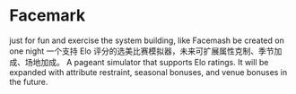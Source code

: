 # Facemark
just for fun and exercise the system building, like Facemash be created on one night
一个支持 Elo 评分的选美比赛模拟器，未来可扩展属性克制、季节加成、场地加成。
A pageant simulator that supports Elo ratings. It will be expanded with attribute restraint, seasonal bonuses, and venue bonuses in the future.
